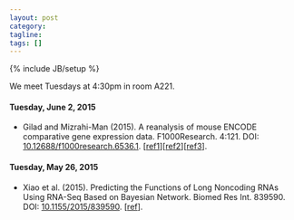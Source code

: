 ```yaml
---
layout: post
category:
tagline: 
tags: []
---
```

{% include JB/setup %}

We meet Tuesdays at 4:30pm in room A221. 

#### Tuesday, June 2, 2015
* Gilad and  Mizrahi-Man (2015). A reanalysis of mouse ENCODE comparative gene expression data. F1000Research. 4:121. DOI: [10.12688/f1000research.6536.1](http://dx.doi.org/10.12688/f1000research.6536.1). [[ref1](http://www.the-scientist.com/?articles.view/articleNo/43003/title/Batch-Effect-Behind-Species-Specific-Results-/)][[ref2](http://simplystatistics.org/2015/05/20/is-it-species-or-is-it-batch-they-are-confounded-so-we-cant-know/)][[ref3](http://www.nature.com/news/potential-flaws-in-genomics-paper-scrutinized-on-twitter-1.17591)].

#### Tuesday, May 26, 2015
* Xiao et al. (2015). Predicting the Functions of Long Noncoding RNAs Using RNA-Seq Based on Bayesian Network. Biomed Res Int. 839590. DOI: [10.1155/2015/839590](http://dx.doi.org/10.1155/2015/839590). [[ref](http://www.rna-seqblog.com/predicting-the-functions-of-long-noncoding-rnas-using-rna-seq/)]. 
